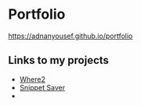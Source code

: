 # Portfolio
https://adnanyousef.github.io/portfolio

## Links to my projects
- [Where2](https://adnanyousef.github.io/Where2)
- [Snippet Saver](https://snippet-web.herokuapp.com/)
- 